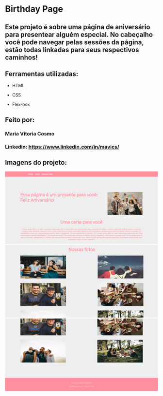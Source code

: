 # **Birthday Page**

## Este projeto é sobre uma página de aniversário para presentear alguém especial. No cabeçalho você pode navegar pelas sessões da página, estão todas linkadas para seus respectivos caminhos!

## Ferramentas utilizadas:

* HTML

* CSS

* Flex-box

## Feito por:

### Maria Vitoria Cosmo

### Linkedin: https://www.linkedin.com/in/mavics/

## Imagens do projeto: 
<img src="/assets/pageImages/img01.PNG">
<img src="/assets/pageImages/img02.PNG">
<img src="/assets/pageImages/img03.PNG">
